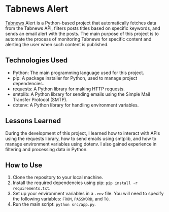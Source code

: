 # Tabnews Alert

[Tabnews](https://www.tabnews.com.br/) Alert is a Python-based project that automatically fetches data from the Tabnews API, filters posts titles based on specific keywords, and sends an email alert with the posts. The main purpose of this project is to automate the process of monitoring Tabnews for specific content and alerting the user when such content is published.

## Technologies Used

- Python: The main programming language used for this project.
- pip: A package installer for Python, used to manage project dependencies.
- requests: A Python library for making HTTP requests.
- smtplib: A Python library for sending emails using the Simple Mail Transfer Protocol (SMTP).
- dotenv: A Python library for handling environment variables.

## Lessons Learned

During the development of this project, I learned how to interact with APIs using the requests library, how to send emails using smtplib, and how to manage environment variables using dotenv. I also gained experience in filtering and processing data in Python.

## How to Use

1. Clone the repository to your local machine.
2. Install the required dependencies using pip: `pip install -r requirements.txt`.
3. Set up your environment variables in a `.env` file. You will need to specify the following variables: `FROM`, `PASSWORD`, and `TO`.
4. Run the main script: `python src/app.py`.
